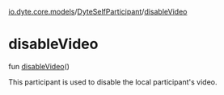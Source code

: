 [io.dyte.core.models](../index.md)/[DyteSelfParticipant](index.md)/[disableVideo](disable-video.md)

# disableVideo


fun [disableVideo](disable-video.md)()

This participant is used to disable the local participant's video.

